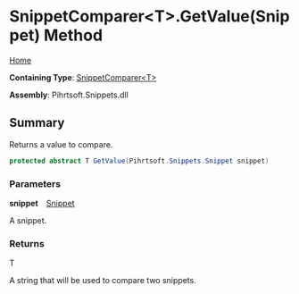 # SnippetComparer\<T>\.GetValue\(Snippet\) Method

[Home](../../../../../README.md)

**Containing Type**: [SnippetComparer\<T>](../README.md)

**Assembly**: Pihrtsoft\.Snippets\.dll

## Summary

Returns a value to compare\.

```csharp
protected abstract T GetValue(Pihrtsoft.Snippets.Snippet snippet)
```

### Parameters

**snippet** &ensp; [Snippet](../../../Snippet/README.md)

A snippet\.

### Returns

T

A string that will be used to compare two snippets\.